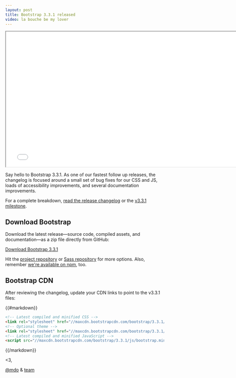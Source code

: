 ```yaml
---
layout: post
title: Bootstrap 3.3.1 released
video: la bouche be my lover
---
```


<div class="embed-responsive embed-responsive-16by9">
  <iframe class="embed-responsive-item" src="//www.youtube.com/embed/AJV7iL6vBrI?rel=0" width="760" height="428" allowfullscreen></iframe>
</div>

Say hello to Bootstrap 3.3.1. As one of our fastest follow up releases, the changelog is focused around a small set of bug fixes for our CSS and JS, loads of accessibility improvements, and several documentation improvements.

For a complete breakdown, [read the release changelog](https://github.com/twbs/bootstrap/releases/tag/v3.3.1) or the [v3.3.1 milestone](https://github.com/twbs/bootstrap/issues?q=milestone%3Av3.3.1+is%3Aclosed).

## Download Bootstrap

Download the latest release—source code, compiled assets, and documentation—as a zip file directly from GitHub:

<a class="btn-link" href="https://github.com/twbs/bootstrap/archive/v3.3.1.zip">Download Bootstrap 3.3.1</a>

Hit the [project repository](https://github.com/twbs/bootstrap) or [Sass repository](https://github.com/twbs/bootstrap-sass) for more options. Also, remember [we're available on npm](https://www.npmjs.org/package/bootstrap), too.

## Bootstrap CDN

After reviewing the changelog, update your CDN links to point to the v3.3.1 files:

{{#markdown}}
```html
<!-- Latest compiled and minified CSS -->
<link rel="stylesheet" href="//maxcdn.bootstrapcdn.com/bootstrap/3.3.1/css/bootstrap.min.css">
<!-- Optional theme -->
<link rel="stylesheet" href="//maxcdn.bootstrapcdn.com/bootstrap/3.3.1/css/bootstrap-theme.min.css">
<!-- Latest compiled and minified JavaScript -->
<script src="//maxcdn.bootstrapcdn.com/bootstrap/3.3.1/js/bootstrap.min.js"></script>
```
{{/markdown}}

<3,

[@mdo](https://twitter.com/mdo) & [team](https://github.com/orgs/twbs/people)
